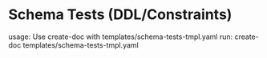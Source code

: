 # Schema Tests (DDL/Constraints)

usage: Use create-doc with templates/schema-tests-tmpl.yaml
run: create-doc templates/schema-tests-tmpl.yaml

